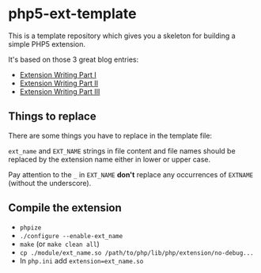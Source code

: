 # php5-ext-template

This is a template repository which gives you a skeleton for building a simple PHP5 extension.

It's based on those 3 great blog entries:

* [Extension Writing Part I](http://devzone.zend.com/303/extension-writing-part-i-introduction-to-php-and-zend/)
* [Extension Writing Part II](http://devzone.zend.com/317/extension-writing-part-ii-parameters-arrays-and-zvals/)
* [Extension Writing Part III](http://devzone.zend.com/446/extension-writing-part-iii-resources/)

## Things to replace

There are some things you have to replace in the template file:

`ext_name` and `EXT_NAME` strings in file content and file names should be replaced by the extension name either in lower or upper case.

Pay attention to the `_` in `EXT_NAME` **don't** replace any occurrences of `EXTNAME` (without the underscore).

## Compile the extension

* `phpize`
* `./configure --enable-ext_name`
* `make` (or `make clean all`)
* `cp ./module/ext_name.so /path/to/php/lib/php/extension/no-debug...`
* In `php.ini` add `extension=ext_name.so`